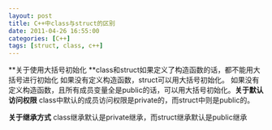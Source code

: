 ```yaml
---
layout: post
title: C++中class与struct的区别
date: 2011-04-26 16:55:00
categories: [C++]
tags: [struct, class, c++]
---
```

**关于使用大括号初始化
**class和struct如果定义了构造函数的话，都不能用大括号进行初始化
如果没有定义构造函数，struct可以用大括号初始化。
如果没有定义构造函数，且所有成员变量全是public的话，可以用大括号初始化。**关于默认访问权限**
class中默认的成员访问权限是private的，而struct中则是public的。

**关于继承方式**
class继承默认是private继承，而struct继承默认是public继承

